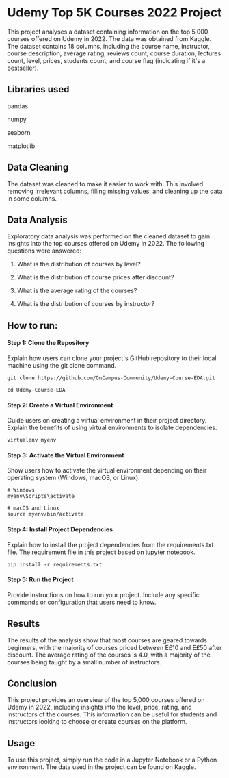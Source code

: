 # Udemy Top 5K Courses 2022 Project
This project analyses a dataset containing information on the top 5,000 courses offered on Udemy in 2022. The data was obtained from Kaggle. The dataset contains 18 columns, including the course name, instructor, course description, average rating, reviews count, course duration, lectures count, level, prices, students count, and course flag (indicating if it's a bestseller).

## Libraries used
pandas

numpy

seaborn

matplotlib

## Data Cleaning
The dataset was cleaned to make it easier to work with. This involved removing irrelevant columns, filling missing values, and cleaning up the data in some columns.

## Data Analysis
Exploratory data analysis was performed on the cleaned dataset to gain insights into the top courses offered on Udemy in 2022. The following questions were answered:

1. What is the distribution of courses by level?

2. What is the distribution of course prices after discount?

3. What is the average rating of the courses?

4. What is the distribution of courses by instructor?


## How to run:
#### Step 1: Clone the Repository
Explain how users can clone your project's GitHub repository to their local machine using the git clone command.
```
git clone https://github.com/OnCampus-Community/Udemy-Course-EDA.git

cd Udemy-Course-EDA
```
#### Step 2: Create a Virtual Environment
Guide users on creating a virtual environment in their project directory. Explain the benefits of using virtual environments to isolate dependencies.

``
virtualenv myenv
``
#### Step 3: Activate the Virtual Environment
Show users how to activate the virtual environment depending on their operating system (Windows, macOS, or Linux).
``````
# Windows
myenv\Scripts\activate

# macOS and Linux
source myenv/bin/activate
``````
#### Step 4: Install Project Dependencies
Explain how to install the project dependencies from the requirements.txt file.
The requirement file in this project based on jupyter notebook.
``````
pip install -r requirements.txt
``````
#### Step 5: Run the Project
Provide instructions on how to run your project. Include any specific commands or configuration that users need to know.
## Results
The results of the analysis show that most courses are geared towards beginners, with the majority of courses priced between E£10 and E£50 after discount. The average rating of the courses is 4.0, with a majority of the courses being taught by a small number of instructors.

## Conclusion
This project provides an overview of the top 5,000 courses offered on Udemy in 2022, including insights into the level, price, rating, and instructors of the courses. This information can be useful for students and instructors looking to choose or create courses on the platform.

## Usage
To use this project, simply run the code in a Jupyter Notebook or a Python environment. The data used in the project can be found on Kaggle.
